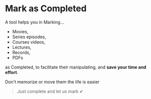 # Mark as Completed

A tool helps you in Marking...

- Movies,
- Series episodes,
- Courses videos,
- Lectures,
- Records,
- PDFs

as Completed, to facilitate their manipulating, and **save your time and effort**.

Don't memorize or move them the life is easier

> Just complete and let us mark ✔
